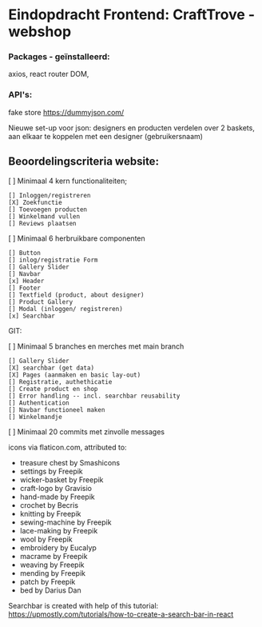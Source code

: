 # Eindopdracht Frontend: CraftTrove - webshop

### Packages - geïnstalleerd: 
axios, react router DOM, 

### API's: 

fake store https://dummyjson.com/


Nieuwe set-up voor json: designers en producten verdelen over 2 baskets, aan elkaar te koppelen met een designer (gebruikersnaam)

## Beoordelingscriteria website:

[ ] Minimaal 4 kern functionaliteiten;

    [] Inloggen/registreren
    [X] Zoekfunctie
    [] Toevoegen producten
    [] Winkelmand vullen
    [] Reviews plaatsen

[ ] Minimaal 6 herbruikbare componenten
    
    [] Button
    [] inlog/registratie Form
    [] Gallery Slider
    [] Navbar
    [x] Header
    [] Footer
    [] Textfield (product, about designer)
    [] Product Gallery
    [] Modal (inloggen/ registreren)
    [x] Searchbar


GIT:

[ ] Minimaal 5 branches en merches met main branch

    [] Gallery Slider
    [X] searchbar (get data)
    [X] Pages (aanmaken en basic lay-out)
    [] Registratie, authethicatie
    [] Create product en shop
    [] Error handling -- incl. searchbar reusability
    [] Authentication
    [] Navbar functioneel maken
    [] Winkelmandje
    

[ ] Minimaal 20 commits met zinvolle messages


icons via flaticon.com, attributed to:
   - treasure chest by Smashicons
   - settings by Freepik
   - wicker-basket by Freepik
   - craft-logo by Gravisio
   - hand-made by Freepik
   - crochet by Becris
   - knitting by Freepik
   - sewing-machine by Freepik
   - lace-making by Freepik
   - wool by Freepik
   - embroidery by Eucalyp
   - macrame by Freepik
   - weaving by Freepik
   - mending by Freepik
   - patch by Freepik
   - bed by Darius Dan

Searchbar is created with help of this tutorial: https://upmostly.com/tutorials/how-to-create-a-search-bar-in-react
